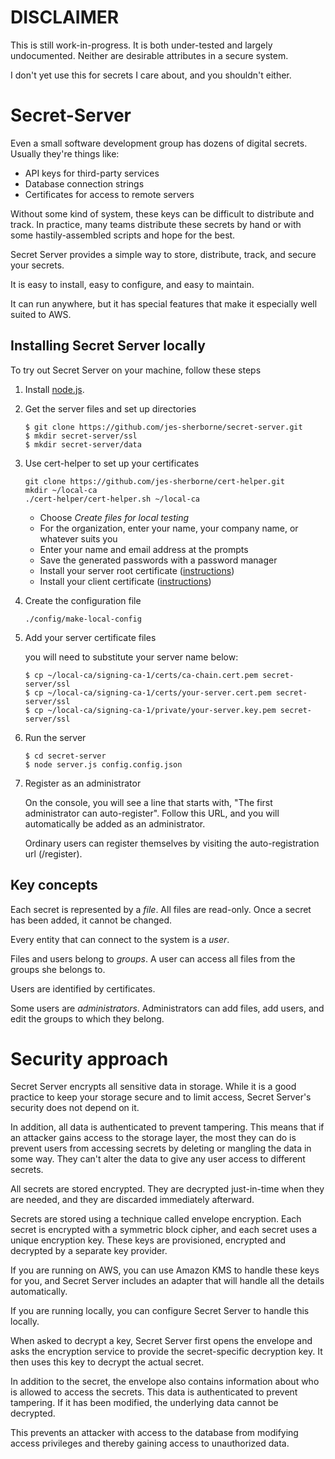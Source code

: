 # DISCLAIMER

This is still work-in-progress. It is both under-tested and largely undocumented. Neither are desirable attributes in a secure system.

I don't yet use this for secrets I care about, and you shouldn't either. 

# Secret-Server

Even a small software development group has dozens of digital secrets. Usually they're things like:

* API keys for third-party services
* Database connection strings
* Certificates for access to remote servers

Without some kind of system, these keys can be difficult to distribute and track. In practice, many teams distribute these secrets by hand or with some hastily-assembled scripts and hope for the best.

Secret Server provides a simple way to store, distribute, track, and secure your secrets.

It is easy to install, easy to configure, and easy to maintain.

It can run anywhere, but it has special features that make it especially well suited to AWS.

## Installing Secret Server locally

To try out Secret Server on your machine, follow these steps

1. Install [node.js](https://nodejs.org/en/download/).
2. Get the server files and set up directories
    
    ```
    $ git clone https://github.com/jes-sherborne/secret-server.git
    $ mkdir secret-server/ssl
    $ mkdir secret-server/data
    ```
    
3. Use cert-helper to set up your certificates
    
    ```
    git clone https://github.com/jes-sherborne/cert-helper.git
    mkdir ~/local-ca
    ./cert-helper/cert-helper.sh ~/local-ca
    ```

    * Choose _Create files for local testing_
    * For the organization, enter your name, your company name, or whatever suits you
    * Enter your name and email address at the prompts
    * Save the generated passwords with a password manager
    * Install your server root certificate ([instructions](https://github.com/jes-sherborne/cert-helper#trusting-your-root-certificate))
    * Install your client certificate ([instructions](https://github.com/jes-sherborne/cert-helper#working-with-client-certificates))
    
4. Create the configuration file
    
    ```
    ./config/make-local-config
    ```

5. Add your server certificate files
    
    you will need to substitute your server name below:
    
    ```
    $ cp ~/local-ca/signing-ca-1/certs/ca-chain.cert.pem secret-server/ssl
    $ cp ~/local-ca/signing-ca-1/certs/your-server.cert.pem secret-server/ssl
    $ cp ~/local-ca/signing-ca-1/private/your-server.key.pem secret-server/ssl
    ```
    
6. Run the server

     ```
     $ cd secret-server
     $ node server.js config.config.json
     ```

7. Register as an administrator
   
   On the console, you will see a line that starts with, "The first administrator can auto-register". Follow this URL, and you will automatically be added as an administrator.
   
   Ordinary users can register themselves by visiting the auto-registration url (/register).

## Key concepts

Each secret is represented by a *file*. All files are read-only. Once a secret has been added, it cannot be changed.

Every entity that can connect to the system is a *user*.

Files and users belong to *groups*. A user can access all files from the groups she belongs to.

Users are identified by certificates.

Some users are *administrators*. Administrators can add files, add users, and edit the groups to which they belong.

# Security approach

Secret Server encrypts all sensitive data in storage. While it is a good practice to keep your storage secure and to limit access, Secret Server's security does not depend on it.

In addition, all data is authenticated to prevent tampering. This means that if an attacker gains access to the storage layer, the most they can do is prevent users from accessing secrets by deleting or mangling the data in some way. They can't alter the data to give any user access to different secrets.

All secrets are stored encrypted. They are decrypted just-in-time when they are needed, and they are discarded immediately afterward.

Secrets are stored using a technique called envelope encryption. Each secret is encrypted with a symmetric block cipher, and each secret uses a unique encryption key. These keys are provisioned, encrypted and decrypted by a separate key provider.

If you are running on AWS, you can use Amazon KMS to handle these keys for you, and Secret Server includes an adapter that will handle all the details automatically.

If you are running locally, you can configure Secret Server to handle this locally.

When asked to decrypt a key, Secret Server first opens the envelope and asks the encryption service to provide the secret-specific decryption key. It then uses this key to decrypt the actual secret.

In addition to the secret, the envelope also contains information about who is allowed to access the secrets. This data is authenticated to prevent tampering. If it has been modified, the underlying data cannot be decrypted.

This prevents an attacker with access to the database from modifying access privileges and thereby gaining access to unauthorized data. 